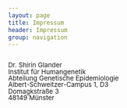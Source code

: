 ```yaml
---
layout: page
title: Impressum
header: Impressum
group: navigation
---
```


<div style="-webkit-column-count: 2; -moz-column-count: 2; column-count: 2;">
    <div style="display: inline-block;">
 <p style="line-height:1">
      <span style="font-size:10pt">Dr. Shirin Glander</span><br />
      <span style="font-size:10pt">Institut für Humangenetik</span><br />
      <span style="font-size:10pt">Abteilung Genetische Epidemiologie</span><br />
      <span style="font-size:10pt">Albert-Schweitzer-Campus 1, D3</span><br />
      <span style="font-size:10pt">Domagkstraße 3</span><br />
      <span style="font-size:10pt">48149 Münster</span><br /><br />
  </p>
    </div>
</div>
